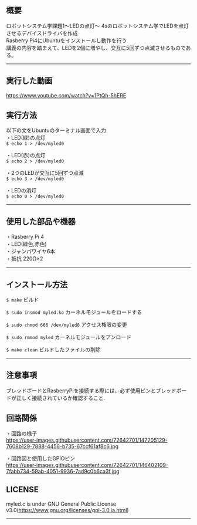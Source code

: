 ## 概要  
ロボットシステム学課題1～LEDの点灯～
4sのロボットシステム学でLEDを点灯させるデバイスドライバを作成  
Rasberry Pi4にUbuntuをインストールし動作を行う  
講義の内容を踏まえて、LEDを2個に増やし、交互に5回ずつ点滅させるものである。   
*** 
## 実行した動画  
  https://www.youtube.com/watch?v=1PtQh-5hERE
  
## 実行方法  
以下の文をUbuntuのターミナル画面で入力  
 ・LED(緑)の点灯  
 `$ echo 1 > /dev/myled0`  
 
 ・LED(赤)の点灯  
 `$ echo 2 > /dev/myled0`  
 
 ・2つのLEDが交互に5回ずつ点滅  
 `$ echo 3 > /dev/myled0`
 
 ・LEDの消灯  
 `$ echo 0 > /dev/myled0`  
 
 ***

## 使用した部品や機器　　
・Rasberry Pi 4  
・LED(緑色,赤色)  
・ジャンパワイヤ6本  
・抵抗 220Ω×2
***

## インストール方法    
 `$ make`  ビルド
 
 `$ sudo insmod myled.ko`  カーネルモジュールをロードする
 
 `$ sudo chmod 666 /dev/myled0`  アクセス権限の変更  
 
 `$ sudo rmmod myled`  カーネルモジュールをアンロード  
 
 `$ make clean`  ビルドしたファイルの削除
 
 ***  
 
 ## 注意事項  
 ブレッドボードとRasberryPiを接続する際には、必ず使用ピンとブレッドボードが正しく接続されているか確認すること.  
 

 
 ## 回路関係    
 ・回路の様子  
 https://user-images.githubusercontent.com/72642701/147205129-7608b129-7888-4456-b735-67ccf61af8c6.jpg  
 
 ・回路図と使用したGPIOピン  
 https://user-images.githubusercontent.com/72642701/146402109-7fabb734-59ab-4051-9936-7ad9c0b6ca3f.jpg  

 
 
  
 ## LICENSE  
  myled.c is under GNU General Public License v3.0(https://www.gnu.org/licenses/gpl-3.0.ja.html)  
  ***
 
 
 
 
 
 
 
